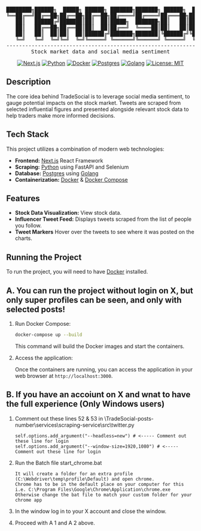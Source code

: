 <div align="center">
<pre>
████████╗██████╗  █████╗ ██████╗ ███████╗███████╗ ██████╗  ██████╗██╗ █████╗ ██╗     
╚══██╔══╝██╔══██╗██╔══██╗██╔══██╗██╔════╝██╔════╝██╔═══██╗██╔════╝██║██╔══██╗██║     
   ██║   ██████╔╝███████║██║  ██║█████╗  ███████╗██║   ██║██║     ██║███████║██║     
   ██║   ██╔══██╗██╔══██║██║  ██║██╔══╝  ╚════██║██║   ██║██║     ██║██╔══██║██║     
   ██║   ██║  ██║██║  ██║██████╔╝███████╗███████║╚██████╔╝╚██████╗██║██║  ██║███████╗
   ╚═╝   ╚═╝  ╚═╝╚═╝  ╚═╝╚═════╝ ╚══════╝╚══════╝ ╚═════╝  ╚═════╝╚═╝╚═╝  ╚═╝╚══════╝
-------------------------------------------------------------------------------------
Stock market data and social media sentiment
</pre>

[![Next.js](https://img.shields.io/badge/Next-black?style=flat&logo=next.js&logoColor=white)](https://nextjs.org/) [![Python](https://img.shields.io/badge/Python-3.13%2B-blue?style=flat&logo=python&logoColor=white)](https://www.python.org/) [![Docker](https://img.shields.io/badge/Docker-blue?style=flat&logo=docker&logoColor=white)](https://www.docker.com/) [![Postgres](https://img.shields.io/badge/PostgreSQL-4169e1?style=flat&logo=postgresql&logoColor=white)](https://www.postgresql.org/) [![Golang](https://img.shields.io/badge/Golang-00ADD8?style=flat&logo=go&logoColor=white)](https://go.dev/) [![License: MIT](https://img.shields.io/badge/License-MIT-yellow.svg)](https://opensource.org/licenses/MIT)

</div>

## Description

The core idea behind TradeSocial is to leverage social media sentiment, to gauge potential impacts on the stock market. Tweets are scraped from selected influential figures and presented alongside relevant stock data to help traders make more informed decisions.

## Tech Stack

This project utilizes a combination of modern web technologies:

-   **Frontend:** [Next.js](https://nextjs.org/) React Framework
-   **Scraping:** [Python](https://www.python.org/) using FastAPI and Selenium
-   **Database:** [Postgres](https://www.postgresql.org/) using [Golang](https://go.dev/)
-   **Containerization:** [Docker](https://www.docker.com/) & [Docker Compose](https://docs.docker.com/compose/)

## Features

-   **Stock Data Visualization:** View stock data.
-   **Influencer Tweet Feed:** Displays tweets scraped from the list of people you follow.
-   **Tweet Markers** Hover over the tweets to see where it was posted on the charts.

## Running the Project

To run the project, you will need to have [Docker](https://www.docker.com/) installed.

## A. You can run the project without login on X, but only super profiles can be seen, and only with selected posts!


1.  Run Docker Compose:

    ```bash
    docker-compose up --build
    ```

    This command will build the Docker images and start the containers.

2.  Access the application:

    Once the containers are running, you can access the application in your web browser at `http://localhost:3000`.

## B. If you have an accoiunt on X and wnat to have the full experience (Only Windows users)

1.  Comment out these lines 52 & 53 in \TradeSocial-posts-number\services\scraping-service\src\twitter.py

        self.options.add_argument("--headless=new") # <----- Comment out these line for login
        self.options.add_argument("--window-size=1920,1080") # <----- Comment out these line for login
2.  Run the Batch file start_chrome.bat

        It will create a folder for an extra profile (C:\Webdriver\temp\profile\Default) and open chrome.
        Chrome has to be in the default place on your computer for this i.e. C:\Program Files\Google\Chrome\Application\chrome.exe
        Otherwise change the bat file to match your custom folder for your chrome app

3.  In the window log in to your X account and close the window.

4.  Proceed with A 1 and A 2 above.
    
